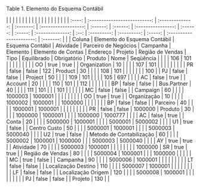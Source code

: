 <div id="d140068e1" class="table">

<div class="table-title">

Table 1. Elemento do Esquema
Contábil

</div>

<div class="table-contents">

|        |                              |                  |           |                      |          |          |                    |          |         |                  |      |             |             |         |                          |           |  |
| :----: | :--------------------------: | :--------------: | :-------: | :------------------: | :------: | :------: | :----------------: | :------: | :-----: | :--------------: | :--: | :---------: | :---------: | :-----: | :----------------------: | :-------: |  |
| Coluna | Elemento do Esquema Contábil | Esquema Contábil | Atividade | Parceiro de Negócios | Campanha | Elemento | Elemento de Contas | Endereço | Projeto | Região de Vendas | Tipo | Equilibrado | Obrigatório | Produto |           Nome           | Seqüência |  |
|        |             106              |       101        |           |                      |          |          |                    |          |         |                  |  OO  |    true     |    true     |         |       Organization       |    10     |  |
|        |             107              |       101        |           |                      |          |          |                    |          |         |                  |  PR  |    false    |    false    |   122   |         Product          |    30     |  |
|        |             108              |       101        |           |                      |          |          |                    |          |   100   |                  |  PJ  |    false    |    false    |         |         Project          |    50     |  |
|        |             109              |       101        |           |                      |          |   105    |        697         |          |         |                  |  AC  |    false    |    true     |         |         Account          |    20     |  |
|        |             110              |       101        |           |         112          |          |          |                    |          |         |                  |  BP  |    false    |    false    |         |       Bus.Partner        |    40     |  |
|        |             111              |       101        |           |                      |   101    |          |                    |          |         |                  |  MC  |    false    |    false    |         |         Campaign         |    60     |  |
|        |           1000003            |     1000001      |           |                      |          |          |                    |          |         |                  |  OO  |    true     |    true     |         |       Organização        |    10     |  |
|        |           1000002            |     1000001      |           |       1000000        |          |          |                    |          |         |                  |  BP  |    false    |    false    |         |         Parceiro         |    40     |  |
|        |           1000001            |     1000001      |           |                      |          |          |                    |          |         |                  |  PR  |    false    |    false    | 1000000 |         Produto          |    30     |  |
|        |           1000000            |     1000001      |           |                      |          | 1000000  |      1000777       |          |         |                  |  AC  |    false    |    true     |         |          Conta           |    20     |  |
|        |           5000000            |     1000001      |           |                      |          | 5000001  |      5000002       |          |         |                  |  U1  |    true     |    false    |         |       Centro Custo       |    50     |  |
|        |           5000001            |     1000001      |           |                      |          | 5000003  |      5000040       |          |         |                  |  U2  |    true     |    false    |         | Metodo de Contabilização |    60     |  |
|        |           5000002            |     1000001      |  1000000  |                      |          | 5000003  |      5000040       |          |         |                  |  AY  |    true     |    true     |         |        Atividade         |    70     |  |
|        |           5000003            |     1000001      |           |                      |          |          |                    |          |         |     1000000      |  SR  |    true     |    true     |         |     Região de Vendas     |    80     |  |
|        |           5000004            |     1000001      |           |                      | 1000000  |          |                    |          |         |                  |  MC  |    true     |    false    |         |         Campanha         |    90     |  |
|        |           5000006            |     1000001      |           |                      |          |          |                    |          |         |                  |  LT  |    false    |    false    |         |   Localização Destino    |    110    |  |
|        |           5000007            |     1000001      |           |                      |          |          |                    |          |         |                  |  LF  |    false    |    false    |         |    Localização Origem    |    120    |  |
|        |           5000008            |     1000001      |           |                      |          |          |                    |          |         |                  |  PJ  |    false    |    false    |         |         Projeto          |    130    |  |

</div>

</div>
